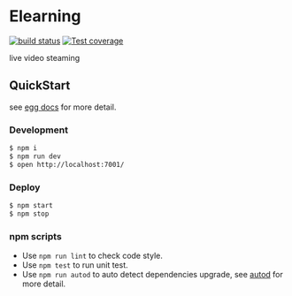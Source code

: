 # Elearning

[![build status][travis-image]][travis-url]
[![Test coverage][codecov-image]][codecov-url]

[travis-image]:https://travis-ci.com/sansroman/E-learning-Http-server.svg?branch=master
[travis-url]: https://travis-ci.org/sansroman/E-learning-Http-server
[codecov-image]: https://codecov.io/gh/sansroman/E-learning-Http-server/branch/master/graph/badge.svg
[codecov-url]: https://codecov.io/gh/sansroman/E-learning-Http-server

live video steaming

## QuickStart

<!-- add docs here for user -->

see [egg docs][egg] for more detail.

### Development

```bash
$ npm i
$ npm run dev
$ open http://localhost:7001/
```

### Deploy

```bash
$ npm start
$ npm stop
```

### npm scripts

- Use `npm run lint` to check code style.
- Use `npm test` to run unit test.
- Use `npm run autod` to auto detect dependencies upgrade, see [autod](https://www.npmjs.com/package/autod) for more detail.


[egg]: https://eggjs.org

